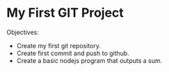 My First GIT Project
====================

Objectives:
- Create my first git repository.
- Create first commit and push to github.
- Create a basic nodejs program that outputs a sum.

